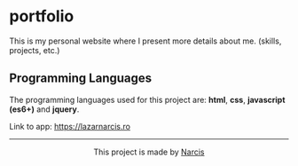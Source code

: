 # portfolio

This is my personal website where I present more details about me. (skills, projects, etc.)

## Programming Languages

The programming languages used for this project are: <b>html</b>, <b>css</b>, <b>javascript (es6+)</b> and <b>jquery</b>.

Link to app: https://lazarnarcis.ro

<hr>

<p align="center">This project is made by <a href="https://lazarnarcis.ro">Narcis</a></p>
